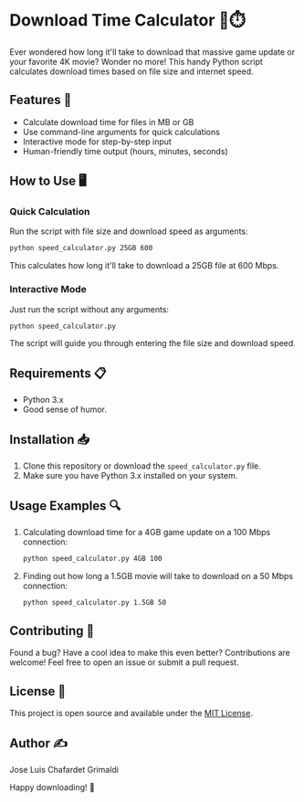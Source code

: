 # Download Time Calculator 🚀⏱️

Ever wondered how long it'll take to download that massive game update or your favorite 4K movie? Wonder no more! This handy Python script calculates download times based on file size and internet speed.

## Features 🌟

- Calculate download time for files in MB or GB
- Use command-line arguments for quick calculations
- Interactive mode for step-by-step input
- Human-friendly time output (hours, minutes, seconds)

## How to Use 🖥️

### Quick Calculation

Run the script with file size and download speed as arguments:

```bash
python speed_calculator.py 25GB 600
```

This calculates how long it'll take to download a 25GB file at 600 Mbps.

### Interactive Mode

Just run the script without any arguments:

```bash
python speed_calculator.py
```

The script will guide you through entering the file size and download speed.

## Requirements 📋

- Python 3.x
- Good sense of humor.

## Installation 📥

1. Clone this repository or download the `speed_calculator.py` file.
2. Make sure you have Python 3.x installed on your system.

## Usage Examples 🔍

1. Calculating download time for a 4GB game update on a 100 Mbps connection:
   ```bash
   python speed_calculator.py 4GB 100
   ```

2. Finding out how long a 1.5GB movie will take to download on a 50 Mbps connection:
   ```bash
   python speed_calculator.py 1.5GB 50
   ```

## Contributing 🤝

Found a bug? Have a cool idea to make this even better? Contributions are welcome! Feel free to open an issue or submit a pull request.

## License 📄

This project is open source and available under the [MIT License](LICENSE).

## Author ✍️

Jose Luis Chafardet Grimaldi

Happy downloading! 🎉